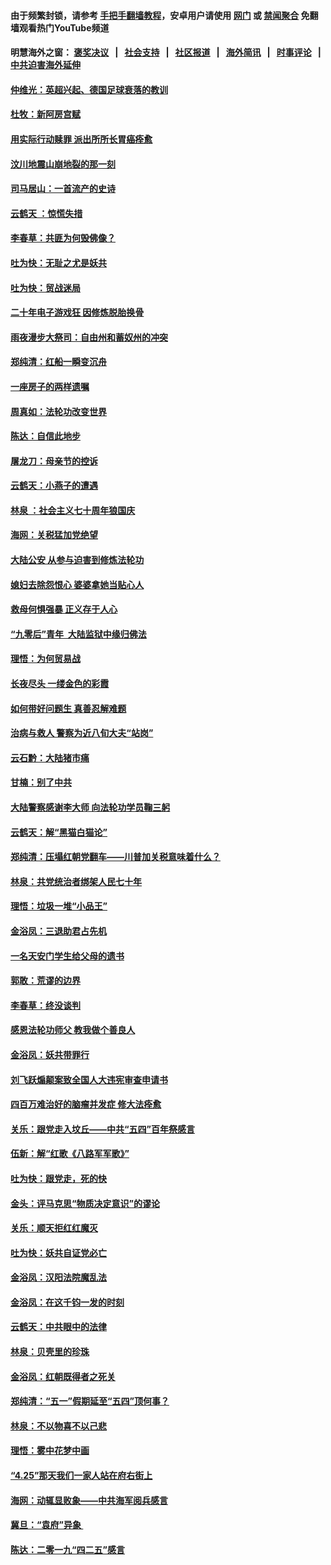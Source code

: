 #### 由于频繁封锁，请参考 [手把手翻墙教程](https://github.com/gfw-breaker/guides/wiki)，安卓用户请使用 [网门](https://github.com/gfw-breaker/bn-android/blob/master/ogate.md?t=05241346) 或 [禁闻聚合](https://github.com/gfw-breaker/bn-android) 免翻墙观看热门YouTube频道 

#### 明慧海外之窗：&nbsp;[褒奖决议](282.md?t=05241346) &nbsp;&nbsp;|&nbsp;&nbsp; [社会支持](140.md?t=05241346) &nbsp;&nbsp;|&nbsp;&nbsp; [社区报道](91.md?t=05241346) &nbsp;&nbsp;|&nbsp;&nbsp; [海外简讯](245.md?t=05241346) &nbsp;&nbsp;|&nbsp;&nbsp; [时事评论](251.md?t=05241346) &nbsp;&nbsp;|&nbsp;&nbsp; [中共迫害海外延伸](236.md?t=05241346) 

#### [仲维光：英超兴起、德国足球衰落的教训](../pages/nsc993/n11276814.md?t=05241346) 

#### [杜牧：新阿房宫赋](../pages/nsc993/n11275922.md?t=05241346) 

#### [用实际行动赎罪 派出所所长胃癌痊愈](../pages/nsc993/n11273218.md?t=05241346) 

#### [汶川地震山崩地裂的那一刻](../pages/nsc993/n11273123.md?t=05241346) 

#### [司马居山：一首流产的史诗](../pages/nsc993/n11268076.md?t=05241346) 

#### [云鹤天 ：惊慌失措](../pages/nsc993/n11267465.md?t=05241346) 

#### [李春草：共匪为何毁佛像？](../pages/nsc993/n11267454.md?t=05241346) 

#### [吐为快：无耻之尤是妖共](../pages/nsc993/n11261325.md?t=05241346) 

#### [吐为快：贸战迷局](../pages/nsc993/n11261303.md?t=05241346) 

#### [二十年电子游戏狂 因修炼脱胎换骨](../pages/nsc993/n11258498.md?t=05241346) 

#### [雨夜漫步大祭司：自由州和蓄奴州的冲突](../pages/nsc993/n11259095.md?t=05241346) 

#### [郑纯清：红船一瞬变沉舟](../pages/nsc993/n11256277.md?t=05241346) 

#### [一座房子的两样遗嘱](../pages/nsc993/n11253464.md?t=05241346) 

#### [周真如：法轮功改变世界](../pages/nsc993/n11254173.md?t=05241346) 

#### [陈达：自信此地步](../pages/nsc993/n11254025.md?t=05241346) 

#### [屠龙刀：母亲节的控诉](../pages/nsc993/n11253997.md?t=05241346) 

#### [云鹤天：小燕子的遭遇](../pages/nsc993/n11253153.md?t=05241346) 

#### [林泉 ：社会主义七十周年狼国庆](../pages/nsc993/n11253108.md?t=05241346) 

#### [海网：关税猛加党绝望](../pages/nsc993/n11253056.md?t=05241346) 

#### [大陆公安 从参与迫害到修炼法轮功](../pages/nsc993/n11252250.md?t=05241346) 

#### [媳妇去除怨恨心 婆婆拿她当贴心人](../pages/nsc993/n11252448.md?t=05241346) 

#### [救母何惧强暴 正义存于人心](../pages/nsc993/n11248618.md?t=05241346) 

#### [“九零后”青年  大陆监狱中缘归佛法](../pages/nsc993/n11248180.md?t=05241346) 

#### [理悟：为何贸易战](../pages/nsc993/n11246103.md?t=05241346) 

#### [长夜尽头 一缕金色的彩霞](../pages/nsc993/n11245419.md?t=05241346) 

#### [如何带好问题生 真善忍解难题](../pages/nsc993/n11243655.md?t=05241346) 

#### [治病与救人 警察为近八旬大夫“站岗”](../pages/nsc993/n11243139.md?t=05241346) 

#### [云石黔：大陆猪市痛](../pages/nsc993/n11243584.md?t=05241346) 

#### [甘楠：别了中共](../pages/nsc993/n11243152.md?t=05241346) 

#### [大陆警察感谢李大师 向法轮功学员鞠三躬](../pages/nsc993/n11243062.md?t=05241346) 

#### [云鹤天：解“黑猫白猫论”](../pages/nsc993/n11241079.md?t=05241346) 

#### [郑纯清：压塌红朝党翻车——川普加关税意味着什么？](../pages/nsc993/n11241056.md?t=05241346) 

#### [林泉：共党统治者绑架人民七十年](../pages/nsc993/n11241034.md?t=05241346) 

#### [理悟：垃圾一堆“小品王”](../pages/nsc993/n11241005.md?t=05241346) 

#### [金浴凤：三退助君占先机](../pages/nsc993/n11240896.md?t=05241346) 

#### [一名天安门学生给父母的遗书](../pages/nsc993/n11240241.md?t=05241346) 

#### [郭敢：荒谬的边界](../pages/nsc993/n11239395.md?t=05241346) 

#### [李春草：终没谈判](../pages/nsc993/n11238751.md?t=05241346) 

#### [感恩法轮功师父 教我做个善良人](../pages/nsc993/n11238180.md?t=05241346) 

#### [金浴凤：妖共带罪行](../pages/nsc993/n11238313.md?t=05241346) 

#### [刘飞跃煽颠案致全国人大违宪审查申请书](../pages/nsc993/n11238268.md?t=05241346) 

#### [四百万难治好的脑瘤并发症 修大法痊愈](../pages/nsc993/n11238020.md?t=05241346) 

#### [关乐：跟党走入坟丘——中共“五四”百年祭感言](../pages/nsc993/n11236150.md?t=05241346) 

#### [伍新：解“红歌《八路军军歌》”](../pages/nsc993/n11227702.md?t=05241346) 

#### [吐为快：跟党走，死的快](../pages/nsc993/n11227511.md?t=05241346) 

#### [金头：评马克思“物质决定意识”的谬论](../pages/nsc993/n11227161.md?t=05241346) 

#### [关乐：顺天拒红红魔灭](../pages/nsc993/n11225393.md?t=05241346) 

#### [吐为快：妖共自证党必亡](../pages/nsc993/n11223109.md?t=05241346) 

#### [金浴凤：汉阳法院魔乱法](../pages/nsc993/n11222083.md?t=05241346) 

#### [金浴凤：在这千钧一发的时刻](../pages/nsc993/n11222047.md?t=05241346) 

#### [云鹤天：中共眼中的法律](../pages/nsc993/n11221943.md?t=05241346) 

#### [林泉：贝壳里的珍珠](../pages/nsc993/n11217073.md?t=05241346) 

#### [金浴凤：红朝既得者之死关](../pages/nsc993/n11217063.md?t=05241346) 

#### [郑纯清：“五一”假期延至“五四”顶何事？](../pages/nsc993/n11217000.md?t=05241346) 

#### [林泉：不以物喜不以己悲](../pages/nsc993/n11216987.md?t=05241346) 

#### [理悟：雾中花梦中画](../pages/nsc993/n11213846.md?t=05241346) 

#### [“4.25”那天我们一家人站在府右街上](../pages/nsc993/n11210435.md?t=05241346) 

#### [海网：动辄显败象——中共海军阅兵感言](../pages/nsc993/n11212147.md?t=05241346) 

#### [冀旦：“袁府”异象 ](../pages/nsc993/n11211996.md?t=05241346) 

#### [陈达：二零一九“四二五”感言](../pages/nsc993/n11211971.md?t=05241346) 

